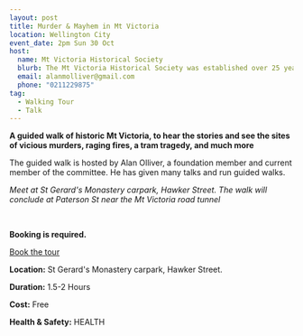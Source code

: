 ```yaml
---
layout: post
title: Murder & Mayhem in Mt Victoria
location: Wellington City
event_date: 2pm Sun 30 Oct
host:
  name: Mt Victoria Historical Society
  blurb: The Mt Victoria Historical Society was established over 25 years ago.
  email: alanmolliver@gmail.com
  phone: "0211229875"
tag:
  - Walking Tour
  - Talk
---
```

**A guided walk of historic Mt Victoria, to hear the stories and see the sites of vicious murders, raging fires, a tram tragedy, and much more**

The guided walk is hosted by Alan Olliver, a foundation member and current member of the committee. He has given many talks and run guided walks.

*Meet at St Gerard's Monastery carpark, Hawker Street. The walk will conclude at Paterson St near the Mt Victoria road tunnel*

<br>

**Booking is required.**

<a href="LINK" class="button">Book the tour</a>

**Location:** St Gerard's Monastery carpark, Hawker Street.

**Duration:** 1.5-2 Hours

**Cost:** Free

**Health & Safety:** HEALTH